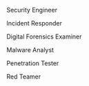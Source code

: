 Security Engineer

Incident Responder

Digital Forensics Examiner

Malware Analyst

Penetration Tester

Red Teamer